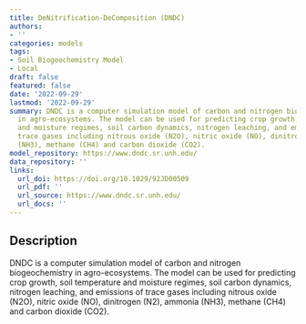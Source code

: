 ```yaml
---
title: DeNitrification-DeComposition (DNDC)
authors:
- ''
categories: models
tags:
- Soil Biogeochemistry Model
- Local
draft: false
featured: false
date: '2022-09-29'
lastmod: '2022-09-29'
summary: DNDC is a computer simulation model of carbon and nitrogen biogeochemistry
  in agro-ecosystems. The model can be used for predicting crop growth, soil temperature
  and moisture regimes, soil carbon dynamics, nitrogen leaching, and emissions of
  trace gases including nitrous oxide (N2O), nitric oxide (NO), dinitrogen (N2), ammonia
  (NH3), methane (CH4) and carbon dioxide (CO2).
model_repository: https://www.dndc.sr.unh.edu/
data_repository: ''
links:
  url_doi: https://doi.org/10.1029/92JD00509
  url_pdf: ''
  url_source: https://www.dndc.sr.unh.edu/
  url_docs: ''
---
```


## Description

DNDC is a computer simulation model of carbon and nitrogen biogeochemistry in agro-ecosystems. The model can be used for predicting crop growth, soil temperature and moisture regimes, soil carbon dynamics, nitrogen leaching, and emissions of trace gases including nitrous oxide (N2O), nitric oxide (NO), dinitrogen (N2), ammonia (NH3), methane (CH4) and carbon dioxide (CO2).

